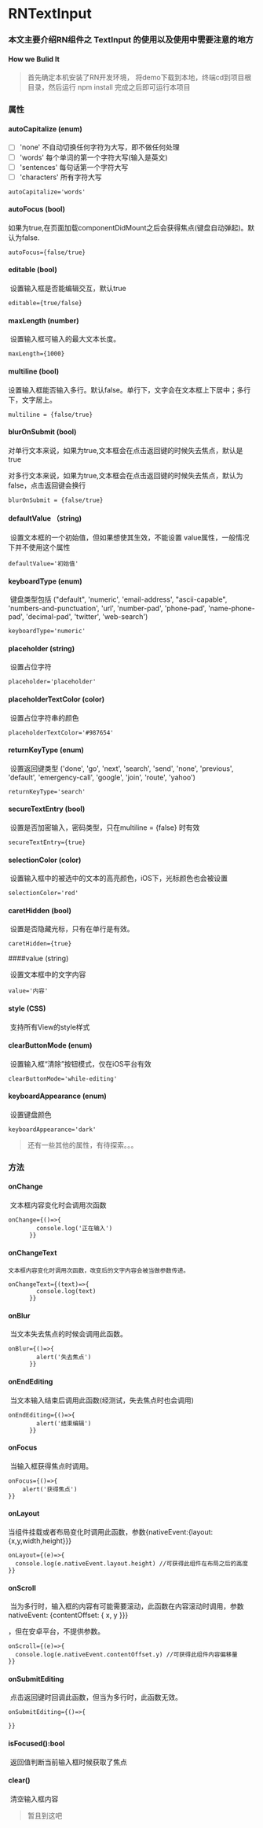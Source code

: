 # RNTextInput

### 本文主要介绍RN组件之 TextInput 的使用以及使用中需要注意的地方

#### How we Bulid It

>首先确定本机安装了RN开发环境， 将demo下载到本地，终端cd到项目根目录，然后运行 npm install 完成之后即可运行本项目

### 属性

#### autoCapitalize (enum)

- [ ] 'none' 	不自动切换任何字符为大写，即不做任何处理
- [ ] 'words'    每个单词的第一个字符大写(输入是英文)
- [ ] 'sentences' 每句话第一个字符大写
- [ ] 'characters' 所有字符大写 

```
autoCapitalize='words'
```

#### autoFocus (bool)

​	如果为true,在页面加载componentDidMount之后会获得焦点(键盘自动弹起)。默认为false.

```
autoFocus={false/true}
```

#### editable (bool)

​	设置输入框是否能编辑交互，默认true

```react
editable={true/false}
```

#### maxLength (number)

​	设置输入框可输入的最大文本长度。

```react
maxLength={1000}
```

#### multiline (bool)

​	设置输入框能否输入多行。默认false。单行下，文字会在文本框上下居中；多行下，文字居上。

```react
multiline = {false/true}
```

#### blurOnSubmit (bool)

​	对单行文本来说，如果为true,文本框会在点击返回键的时候失去焦点，默认是true

​	对多行文本来说，如果为true,文本框会在点击返回键的时候失去焦点，默认为false，点击返回键会换行

```react
blurOnSubmit = {false/true}
```

#### defaultValue （string)

​	设置文本框的一个初始值，但如果想使其生效，不能设置 value属性，一般情况下并不使用这个属性

```react
defaultValue='初始值'
```

#### keyboardType (enum)

​	键盘类型包括 ("default", 'numeric', 'email-address', "ascii-capable", 'numbers-and-punctuation', 'url', 'number-pad', 'phone-pad', 'name-phone-pad', 'decimal-pad', 'twitter', 'web-search') 

```react
keyboardType='numeric'
```

#### placeholder (string)

​	设置占位字符

```react
placeholder='placeholder'
```

#### placeholderTextColor (color)

​	设置占位字符串的颜色

```react
placeholderTextColor='#987654'
```

#### returnKeyType (enum)

​	设置返回键类型 ('done', 'go', 'next', 'search', 'send', 'none', 'previous', 'default', 'emergency-call', 'google', 'join', 'route', 'yahoo')

```react
returnKeyType='search'
```

#### secureTextEntry (bool)

​	设置是否加密输入，密码类型，只在multiline = {false} 时有效

```
secureTextEntry={true}
```

#### selectionColor (color)

​	设置输入框中的被选中的文本的高亮颜色，iOS下，光标颜色也会被设置

```
selectionColor='red'
```

#### caretHidden (bool)

​	设置是否隐藏光标，只有在单行是有效。

```
caretHidden={true}
```

####value (string)

​	设置文本框中的文字内容

```
value='内容'
```

#### style (CSS)

​	支持所有View的style样式



#### clearButtonMode (enum) 

​	设置输入框“清除”按钮模式，仅在iOS平台有效

```
clearButtonMode='while-editing'
```

#### keyboardAppearance (enum)

​	设置键盘颜色

```
keyboardAppearance='dark'
```



> 还有一些其他的属性，有待探索。。。



### 方法

#### onChange

​	文本框内容变化时会调用次函数

```
onChange={()=>{
        console.log('正在输入')
      }}
```



#### onChangeText

 	文本框内容变化时调用次函数，改变后的文字内容会被当做参数传递。

```
onChangeText={(text)=>{
        console.log(text)
      }}
```



#### onBlur 

​	当文本失去焦点的时候会调用此函数。

```
onBlur={()=>{
        alert('失去焦点')
      }}
```



#### onEndEditing

​	当文本输入结束后调用此函数(经测试，失去焦点时也会调用)

```
onEndEditing={()=>{
        alert('结束编辑')
      }}
```



#### onFocus

​	当输入框获得焦点时调用。

```
onFocus={()=>{
  	alert('获得焦点')
}}
```

#### onLayout

​	当组件挂载或者布局变化时调用此函数，参数{nativeEvent:{layout:{x,y,width,height}}}

```
onLayout={(e)=>{
  console.log(e.nativeEvent.layout.height) //可获得此组件在布局之后的高度
}}
```

#### onScroll

​	当为多行时，输入框的内容有可能需要滚动，此函数在内容滚动时调用，参数 nativeEvent: {contentOffset: { x, y }}}

，但在安卓平台，不提供参数。

```
onScroll={(e)=>{
  console.log(e.nativeEvent.contentOffset.y) //可获得此组件内容偏移量
}}
```

#### onSubmitEditing

​	点击返回键时回调此函数，但当为多行时，此函数无效。

```
onSubmitEditing={()=>{
  
}}
```

#### isFocused():bool

​	返回值判断当前输入框时候获取了焦点

#### clear()

​	清空输入框内容



> 暂且到这吧
